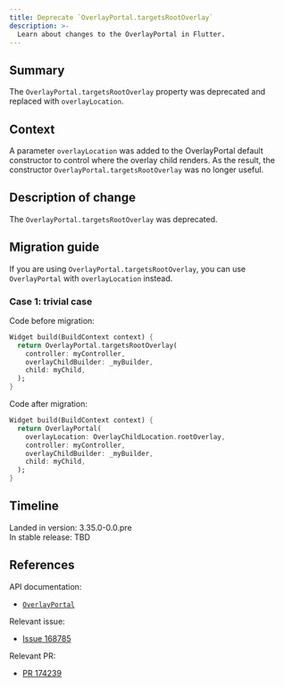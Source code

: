 ```yaml
---
title: Deprecate `OverlayPortal.targetsRootOverlay`
description: >-
  Learn about changes to the OverlayPortal in Flutter.
---
```


## Summary

The `OverlayPortal.targetsRootOverlay` property was deprecated and
replaced with `overlayLocation`.

## Context

A parameter `overlayLocation` was added to the OverlayPortal default constructor to
control where the overlay child renders. As the result, the constructor
`OverlayPortal.targetsRootOverlay` was no longer useful.

## Description of change

The `OverlayPortal.targetsRootOverlay` was deprecated.

## Migration guide

If you are using `OverlayPortal.targetsRootOverlay`, you can use `OverlayPortal` with
`overlayLocation` instead.

### Case 1: trivial case

Code before migration:

```dart
Widget build(BuildContext context) {
  return OverlayPortal.targetsRootOverlay(
    controller: myController,
    overlayChildBuilder: _myBuilder,
    child: myChild,
  );
}
```

Code after migration:

```dart
Widget build(BuildContext context) {
  return OverlayPortal(
    overlayLocation: OverlayChildLocation.rootOverlay,
    controller: myController,
    overlayChildBuilder: _myBuilder,
    child: myChild,
  );
}
```

## Timeline

Landed in version: 3.35.0-0.0.pre<br>
In stable release: TBD

## References

API documentation:

* [`OverlayPortal`][]

Relevant issue:

* [Issue 168785][]

Relevant PR:

* [PR 174239][]

[`OverlayPortal`]: {{site.api}}/flutter/widgets/OverlayPortal-class.html
[Issue 168785]: {{site.repo.flutter}}/issues/168785
[PR 174239]: {{site.repo.flutter}}/pull/174239
